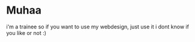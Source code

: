 # Muhaa
i'm a trainee so if you want to use my webdesign, just use it i dont know if you like or not :)
